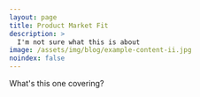 ```yaml
---
layout: page
title: Product Market Fit
description: >
  I'm not sure what this is about
image: /assets/img/blog/example-content-ii.jpg
noindex: false
---
```



What's this one covering?
